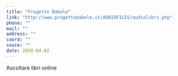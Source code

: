 ```yaml
---
title: "Progetto Babele"
link: "http://www.progettobabele.it/AUDIOFILES/audiolibri.php"
phone: ""
mail: ""
address: ""
coord: ""
souce: ""
date: 2020-04-02
---
```


Ascoltare libri online
